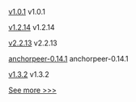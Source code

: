 
[v1.0.1](https://github.com/hyperledger/indy-shared-rs/releases/tag/v1.0.1) v1.0.1

[v1.2.14](https://github.com/hyperledger/firefly-evmconnect/releases/tag/v1.2.14) v1.2.14

[v2.2.13](https://github.com/hyperledger/fabric/releases/tag/v2.2.13) v2.2.13

[anchorpeer-0.14.1](https://github.com/hyperledger/bevel/releases/tag/anchorpeer-0.14.1) anchorpeer-0.14.1

[v1.3.2](https://github.com/hyperledger/firefly-transaction-manager/releases/tag/v1.3.2) v1.3.2


[See more >>>](https://start-here.hyperledger.org/releases)
